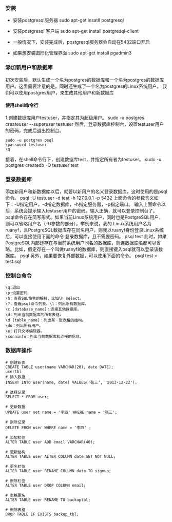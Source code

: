 ### 安装
- 安装postgresql服务器
sudo apt-get insatll postgresql
- 安装postgresql 客户端
sudo apt-get install postgresql-client

- 一般情况下，安装完成后，postgresql服务器会自动在5432端口开启
- 如果想安装图形化管理界面
sudo apt-get install pgadmin3

### 添加新用户和数据库
初次安装后，默认生成一个名为postgres的数据库和一个名为postgres的数据库用户。这里需要注意的是，同时还生成了一个名为postgres的Linux系统用户。
我们可以使用postgres用户，来生成其他用户和新数据库
#### 使用shell命令行
1.创建数据库用户testuser，并指定其为超级用户。
sudo -u postgres createuser --superuser testuser
然后，登录数据库控制台，设置testuser用户的密码，完成后退出控制台。
```
sudo -u postgres psql
\password testuser
\q
```
接着，在shell命令行下，创建数据库test，并指定所有者为testuser。
sudo -u postgres createdb -O testuser test
### 登录数据库
添加新用户和新数据库以后，就要以新用户的名义登录数据库，这时使用的是psql命令。
psql -U testuser -d test -h 127.0.0.1 -p 5432
上面命令的参数含义如下：-U指定用户，-d指定数据库，-h指定服务器，-p指定端口。
输入上面命令以后，系统会提示输入testuser用户的密码。输入正确，就可以登录控制台了。
psql命令存在简写形式。如果当前Linux系统用户，同时也是PostgreSQL用户，则可以省略用户名（-U参数的部分）。举例来说，我的 Linux系统用户名为ruanyf，且PostgreSQL数据库存在同名用户，则我以ruanyf身份登录Linux系统后，可以直接使用下面的命令 登录数据库，且不需要密码。
psql test
此时，如果PostgreSQL内部还存在与当前系统用户同名的数据库，则连数据库名都可以省略。比如，假定存在一个叫做ruanyf的数据库，则直接键入psql就可以登录该数据库。
psql
另外，如果要恢复外部数据，可以使用下面的命令。
psql test < test.sql

### 控制台命令
```
\q:退出
\p:设置密码
\h：查看SQL命令的解释，比如\h select。
\?：查看psql命令列表。\l：列出所有数据库。
\c [database_name]：连接其他数据库。
\d：列出当前数据库的所有表格。
\d [table_name]：列出某一张表格的结构。
\du：列出所有用户。
\e：打开文本编辑器。
\conninfo：列出当前数据库和连接的信息。
```
### 数据库操作
```
# 创建新表
CREATE TABLE user(name VARCHAR(20), date DATE);
usertbl
# 插入数据
INSERT INTO user(name, date) VALUES('张三', '2013-12-22');

# 选择记录
SELECT * FROM user;

# 更新数据
UPDATE user set name = '李四' WHERE name = '张三';

# 删除记录
DELETE FROM user WHERE name = '李四' ;

# 添加栏位
ALTER TABLE user ADD email VARCHAR(40);

# 更新结构
ALTER TABLE user ALTER COLUMN date SET NOT NULL;

# 更名栏位
ALTER TABLE user RENAME COLUMN date TO signup;

# 删除栏位
ALTER TABLE user DROP COLUMN email;

# 表格更名 
ALTER TABLE user RENAME TO backuptbl;

# 删除表格
DROP TABLE IF EXISTS backup_tbl;
```